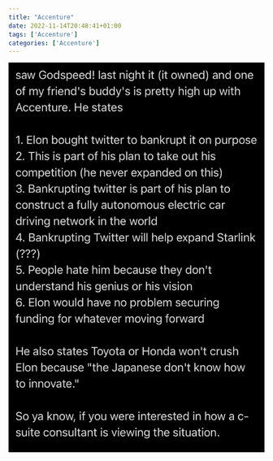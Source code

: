 ```yaml
---
title: "Accenture"
date: 2022-11-14T20:48:41+01:00
tags: ['Accenture']
categories: ['Accenture']
---
```


![](accenture.jpg)